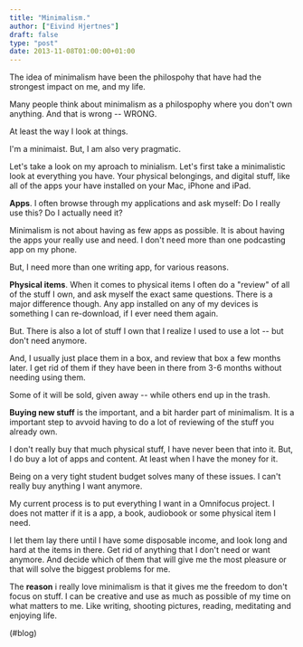 ```yaml
---
title: "Minimalism."
author: ["Eivind Hjertnes"]
draft: false
type: "post"
date: 2013-11-08T01:00:00+01:00
---
```


The idea of minimalism have been the philospohy that have had the
strongest impact on me, and my life.

Many people think about minimalism as a philospophy where you don't own
anything. And that is wrong -- WRONG.

At least the way I look at things.

I'm a minimaist. But, I am also very pragmatic.

Let's take a look on my aproach to minialism. Let's first take a
minimalistic look at everything you have. Your physical belongings, and
digital stuff, like all of the apps your have installed on your Mac,
iPhone and iPad.

**Apps**. I often browse through my applications and ask myself: Do I
really use this? Do I actually need it?

Minimalism is not about having as few apps as possible. It is about
having the apps your really use and need. I don't need more than one
podcasting app on my phone.

But, I need more than one writing app, for various reasons.

**Physical items**. When it comes to physical items I often do a "review"
of all of the stuff I own, and ask myself the exact same questions.
There is a major difference though. Any app installed on any of my
devices is something I can re-download, if I ever need them again.

But. There is also a lot of stuff I own that I realize I used to use a
lot -- but don't need anymore.

And, I usually just place them in a box, and review that box a few
months later. I get rid of them if they have been in there from 3-6
months without needing using them.

Some of it will be sold, given away -- while others end up in the trash.

**Buying new stuff** is the important, and a bit harder part of
minimalism. It is a important step to avvoid having to do a lot of
reviewing of the stuff you already own.

I don't really buy that much physical stuff, I have never been that into
it. But, I do buy a lot of apps and content. At least when I have the
money for it.

Being on a very tight student budget solves many of these issues. I
can't really buy anything I want anymore.

My current process is to put everything I want in a Omnifocus project. I
does not matter if it is a app, a book, audiobook or some physical item
I need.

I let them lay there until I have some disposable income, and look long
and hard at the items in there. Get rid of anything that I don't need or
want anymore. And decide which of them that will give me the most
pleasure or that will solve the biggest problems for me.

The **reason** i really love minimalism is that it gives me the freedom to
don't focus on stuff. I can be creative and use as much as possible of
my time on what matters to me. Like writing, shooting pictures, reading,
meditating and enjoying life.

(#blog)
